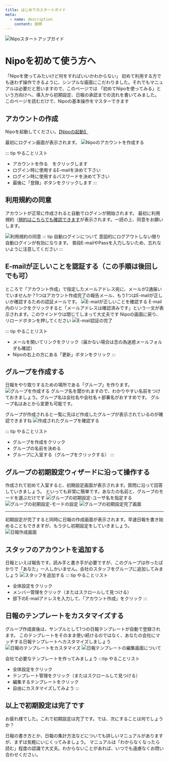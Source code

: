 ```yaml
---
title: はじめてのスタートガイド
meta:
  - name: description
    content: 説明
---
```


![Nipoスタートアップガイド](/icatch/beginner.png)
# Nipoを初めて使う方へ
「Nipoを使ってみたいけど何をすればいいかわからない」
初めて利用する方でも迷わず操作できるように、シンプルな画面にこだわりました。それでもマニュアルは必要だと思いますので、このページでは
「初めてNipoを使ってみる」という方向けへ、導入から初期設定、日報の承認までの流れを書いてみました。
このページを読むだけで、Nipoの基本操作をマスターできます

## アカウントの作成
Nipoを起動してください。[【Nipoの起動】](https://nipoapp.sndbox.jp/)

最初にログイン画面が表示されます。
![Nipoのアカウントを作成する](/nyumon/nyumon1.png)

::: tip やることリスト

- アカウントを作る　をクリックします
- ログイン時に使用するE-mailを決めて下さい
- ログイン時に使用するパスワードを決めて下さい
- 最後に「登録」ボタンをクリックします
:::

## 利用規約の同意
アカウントが正常に作成されると自動でログインが開始されます。
最初に利用規約（[規約はこちらでも確認できます](https://nipo.sndbox.jp/rule/agree）)が表示されます。一読の上、同意をお願いします。

![利用規約の同意](/nyumon/nyumon2.png)
::: tip 自動ログインについて
意図的にログアウトしない限り自動ログインが有効になります。
普段E-mailやPassを入力しないため、忘れないように注意してください
:::

## E-mailが正しいことを認証する（この手順は後回しでも可）
ところで「アカウント作成」で指定したメールアドレス宛に、メールが2通届いていませんか？1つはアカウント作成完了の報告メール、もう1つはE-mailが正しいか確認するための認証メールです。
![E-mailが正しいことを確認する](/nyumon/nyumon3.png)
E-mail内のリンクをクリックすると「メールアドレスは確認済みです」という一文が表示されます。このウインドウは閉じてしまって大丈夫です
Nipoの画面に戻り、リロードボタンを押してください
![E-mail認証の完了](/nyumon/nyumon4.png)

::: tip やることリスト
- メールを開いてリンクをクリック（届かない場合は念の為迷惑メールフォルダも確認）
- Nipoの右上の方にある「更新」ボタンをクリック
:::

## グループを作成する
日報をやり取りするための場所である「グループ」を作ります。
![グループを作成する](/nyumon/nyumon5.png)
グループ名を聞かれますので、わかりやすい名前をつけておきましょう。グループ名は会社名や会社名＋部署名がおすすめです。
グループ名はあとから変更も可能です。

グループが作成されると一覧に先ほど作成したグループが表示されているのが確認できますね
![作成されたグループを確認する](/nyumon/nyumon6.png)

::: tip やることリスト
- グループを作成をクリック
- グループの名前を決める
- グループに入室する（グループをクリックする）
:::

## グループの初期設定ウィザードに沿って操作する
作成されて初めて入室すると、初期設定画面が表示されます。質問に沿って回答していきましょう。
といっても非常に簡単です。あなたの名前と、グループのモードを選ぶだけです
![グループの初期設定-ユーザ名を指定する](/nyumon/nyumon7.png)
![グループの初期設定-モードの設定](/nyumon/nyumon8.png)
![グループの初期設定完了画面](/nyumon/nyumon9.png)

***
初期設定が完了すると同時に日報の作成画面が表示されます。早速日報を書き始めることもできますが、もう少し初期設定をしていきましょう。
![日報作成画面](/nyumon/nyumon10.png)

## スタッフのアカウントを追加する
日報といえば報告です。読み手と書き手が必要ですが、このグループは作ったばかりで「あなた」一人しかいません。会社のスタッフをグループに追加してみましょう
![スタッフを追加する](/nyumon/nyumon11.png)
::: tip やることリスト
- 全体設定をクリック
- メンバー管理をクリック（またはスクロールして見つける）
- 部下のE-mailアドレスを入力して、「アカウント作成」をクリック
:::

## 日報のテンプレートをカスタマイズする
グループ作成直後は、サンプルとして1つの日報テンプレートが自動で登録されます。
このテンプレートをそのまま使い続けるのではなく、あなたの会社にマッチする日報テンプレートへカスタマイズしましょう
![日報のテンプレートをカスタマイズ](/nyumon/nyumon12.png)
![日報テンプレートの編集画面について](/nyumon/nyumon13.png)

会社で必要なテンプレートを作ってみましょう
:::tip やることリスト
- 全体設定をクリック
- テンプレート管理をクリック（またはスクロールして見つける）
- 編集するテンプレートをクリック
- 自由にカスタマイズしてみよう
:::

## 以上で初期設定は完了です
お疲れ様でした。これで初期設定は完了です。では、次にすることは何でしょうか？

日報の書き方とか、日報の集計方法などについても詳しいマニュアルがありますが、まずは気軽にいじくってみましょう。
マニュアルは「わからなくなったら読む」程度の認識で大丈夫。わからないことがあれば、いつでも遠慮なくお問い合わせください。